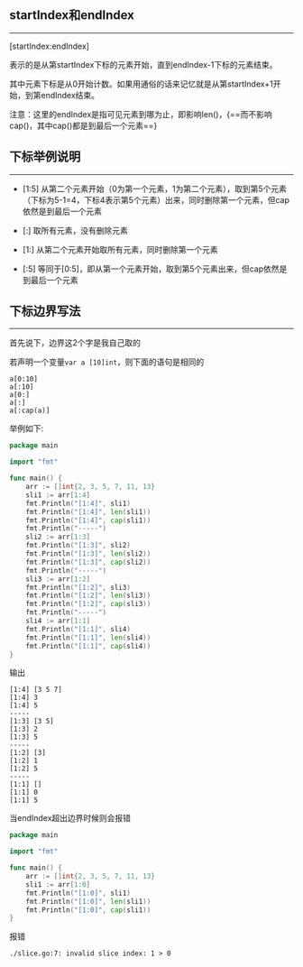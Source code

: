 ## **startIndex和endIndex**

---

[startIndex:endIndex]

表示的是从第startIndex下标的元素开始，直到endIndex-1下标的元素结束。

其中元素下标是从0开始计数。如果用通俗的话来记忆就是从第startIndex+1开始，到第endIndex结束。

注意：这里的endIndex是指可见元素到哪为止，即影响len()，{==而不影响cap()，其中cap()都是到最后一个元素==}

## **下标举例说明**

---

- [1:5] 从第二个元素开始（0为第一个元素，1为第二个元素），取到第5个元素（下标为5-1=4，下标4表示第5个元素）出来，同时删除第一个元素，但cap依然是到最后一个元素

- [:] 取所有元素，没有删除元素

- [1:] 从第二个元素开始取所有元素，同时删除第一个元素

- [:5] 等同于[0:5]，即从第一个元素开始，取到第5个元素出来，但cap依然是到最后一个元素

## **下标边界写法**

---

首先说下，边界这2个字是我自己取的

若声明一个变量`var a [10]int`，则下面的语句是相同的

```text
a[0:10]
a[:10]
a[0:]
a[:]
a[:cap(a)]
```

举例如下:

```go
package main

import "fmt"

func main() {
    arr := []int{2, 3, 5, 7, 11, 13}
    sli1 := arr[1:4]
    fmt.Println("[1:4]", sli1)
    fmt.Println("[1:4]", len(sli1))
    fmt.Println("[1:4]", cap(sli1))
    fmt.Println("-----")
    sli2 := arr[1:3]
    fmt.Println("[1:3]", sli2)
    fmt.Println("[1:3]", len(sli2))
    fmt.Println("[1:3]", cap(sli2))
    fmt.Println("-----")
    sli3 := arr[1:2]
    fmt.Println("[1:2]", sli3)
    fmt.Println("[1:2]", len(sli3))
    fmt.Println("[1:2]", cap(sli3))
    fmt.Println("-----")
    sli4 := arr[1:1]
    fmt.Println("[1:1]", sli4)
    fmt.Println("[1:1]", len(sli4))
    fmt.Println("[1:1]", cap(sli4))
}
```

输出

```text
[1:4] [3 5 7]
[1:4] 3
[1:4] 5
-----
[1:3] [3 5]
[1:3] 2
[1:3] 5
-----
[1:2] [3]
[1:2] 1
[1:2] 5
-----
[1:1] []
[1:1] 0
[1:1] 5
```

当endIndex超出边界时候则会报错

```go
package main

import "fmt"

func main() {
    arr := []int{2, 3, 5, 7, 11, 13}
    sli1 := arr[1:0]
    fmt.Println("[1:0]", sli1)
    fmt.Println("[1:0]", len(sli1))
    fmt.Println("[1:0]", cap(sli1))
}
```

报错

```text
./slice.go:7: invalid slice index: 1 > 0
```
